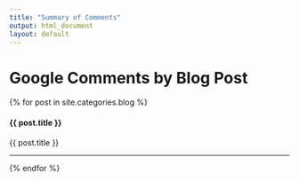 ```yaml
---
title: "Summary of Comments"
output: html_document
layout: default
---
```



# Google Comments by Blog Post


<script type='text/javascript' src='https://apis.google.com/js/plusone.js'></script>


{% for post in site.categories.blog %}

<h4>{{ post.title }}</h4>
<div id='comments{{ forloop.index }}'>
{{ post.title }}
</div>
<hr>

<script type='text/javascript'>

  gapi.comments.render('comments{{ forloop.index }}', {
    href: 'http://ryankuhn.net{{ post.url }}',
    width: '624',
    first_party_property: 'BLOGGER',
    view_type: 'FILTERED_POSTMOD'
    });

</script>  
{% endfor %}





<script type= "text/javascript">
  
  $('iframe').css({
    'position': 'static',
    'width': '642px',
    'height': '600px'
    });
    
  $('iframe').css( 'top', '' );
  $('iframe').scrolling = 'yes';

</script>